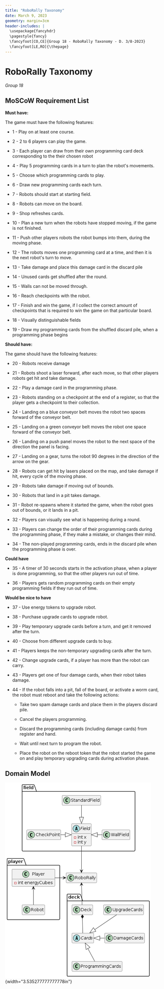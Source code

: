 ```yaml
---
title: "RoboRally Taxonomy"
date: March 9, 2023
geometry: margin=3cm
header-includes: |
  \usepackage{fancyhdr}
  \pagestyle{fancy}
  \fancyfoot[CO,CE]{Group 18 - RoboRally Taxonomy - D. 3/8-2023}
  \fancyfoot[LE,RO]{\thepage}
---
```


# RoboRally Taxonomy

_Group 18_

## MoSCoW Requirement List

**Must have:**

The game must have the following features:

- 1 - Play on at least one course.

- 2 - 2 to 6 players can play the game.

- 3 - Each player can draw from their own programming card deck corresponding to the their chosen robot

- 4 - Play 5 programming cards in a turn to plan the robot\'s
  movements.

- 5 - Choose which programming cards to play.

- 6 - Draw new programming cards each turn.

- 7 - Robots should start at starting field.

- 8 - Robots can move on the board.

- 9 - Shop refreshes cards.

- 10 - Plan a new turn when the robots have stopped moving, if the
  game is not finished.

- 11 - Push other players robots the robot bumps into them, during the
  moving phase.

- 12 - The robots moves one programming card at a time, and then it is
  the next robot\'s turn to move.

- 13 - Take damage and place this damage card in the discard pile

- 14 - Unused cards get shuffled after the round.

- 15 - Walls can not be moved through.

- 16 - Reach checkpoints with the robot.

- 17 - Finish and win the game, if I collect the correct amount of
  checkpoints that is required to win the game on that particular
  board.

- 18 - Visually distinguishable fields

- 19 - Draw my programming cards from the shuffled discard pile, when
  a programming phase begins

**Should have:**

The game should have the following features:

- 20 - Robots receive damage

- 21 - Robots shoot a laser forward, after each move, so that other
  players robots get hit and take damage.

- 22 - Play a damage card in the programming phase.

- 23 - Robots standing on a checkpoint at the end of a register, so
  that the player gets a checkpoint to their collection.

- 24 - Landing on a blue conveyor belt moves the robot two spaces
  forward of the conveyor belt.

- 25 - Landing on a green conveyor belt moves the robot one space
  forward of the conveyor belt.

- 26 - Landing on a push panel moves the robot to the next space of
  the direction the panel is facing.

- 27 - Landing on a gear, turns the robot 90 degrees in the direction
  of the arrow on the gear.

- 28 - Robots can get hit by lasers placed on the map, and take damage
  if hit, every cycle of the moving phase.

- 29 - Robots take damage if moving out of bounds.

- 30 - Robots that land in a pit takes damage.

- 31 - Robot re-spawns where it started the game, when the robot goes
  out of bounds, or it lands in a pit.

- 32 - Players can visually see what is happening during a round.

- 33 - Players can change the order of their programming cards during
  the programming phase, if they make a mistake, or changes their
  mind.

- 34 - The non-played programming cards, ends in the discard pile when
  the programming phase is over.

**Could have**

- 35 - A timer of 30 seconds starts in the activation phase, when a
  player is done programming, so that the other players run out of
  time.

- 36 - Players gets random programming cards on their empty
  programming fields if they run out of time.

**Would be nice to have**

- 37 - Use energy tokens to upgrade robot.

- 38 - Purchase upgrade cards to upgrade robot.

- 39 - Play temporary upgrade cards before a turn, and get it removed
  after the turn.

- 40 - Choose from different upgrade cards to buy.

- 41 - Players keeps the non-temporary upgrading cards after the turn.

- 42 - Change upgrade cards, if a player has more than the robot can
  carry.

- 43 - Players get one of four damage cards, when their robot takes
  damage.

- 44 - If the robot falls into a pit, fall of the board, or activate a
  worm card, the robot must reboot and take the following actions:

  - Take two spam damage cards and place them in the players discard
    pile.

  - Cancel the players programming.

  - Discard the programming cards (including damage cards) from register and hand.

  - Wait until next turn to program the robot.

  - Place the robot on the reboot token that the robot started the game on and play temporary upgrading cards during activation phase.

## Domain Model

![RoboRally taxonomy](./media/media/image1.png){width="3.535277777777778in"}
